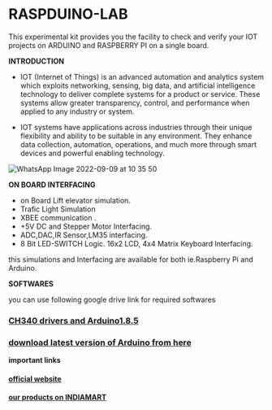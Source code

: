 # RASPDUINO-LAB

This experimental kit provides you the facility to check and verify your IOT projects on ARDUINO and RASPBERRY PI on a single board.

**INTRODUCTION**

* IOT (Internet of Things) is an advanced automation and analytics system which exploits networking, sensing, big data, and artificial intelligence technology to deliver complete systems for a product or service. These systems allow greater transparency, control, and performance when applied to any industry or system.

* IOT systems have applications across industries through their unique flexibility and ability to be suitable in any environment. They enhance data collection, automation, operations, and much more through smart devices and powerful enabling technology.

![WhatsApp Image 2022-09-09 at 10 35 50](https://user-images.githubusercontent.com/108651919/189276726-8c7c9018-f039-48bc-802e-55a41ff55359.jpeg)

**ON BOARD INTERFACING**

* on Board Lift elevator simulation.
* Trafic Light Simulation
* XBEE communication .
* +5V DC and Stepper Motor Interfacing.
* ADC,DAC,IR Sensor,LM35 interfacing.
* 8 Bit LED-SWITCH Logic.
16x2 LCD, 4x4 Matrix Keyboard Interfacing.

this simulations and Interfacing are available for both ie.Raspberry Pi and Arduino.

**SOFTWARES**

you can use following google drive link for required softwares 

### [CH340 drivers and Arduino1.8.5](https://drive.google.com/file/d/17AKoKvmOfb26LWJAPuifU5B-RI3DSGVX/view?usp=sharing)
### [download latest version of Arduino from here](https://www.arduino.cc/en/software)

**important links**

#### [official website](http://www.logsun.com/)
#### [our products on INDIAMART](https://www.indiamart.com/logsunsystems/about-us.html)




